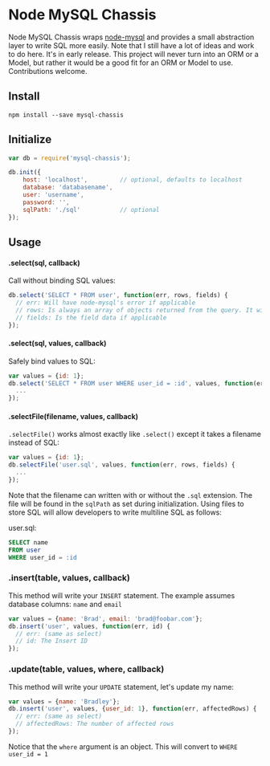 # Node MySQL Chassis

Node MySQL Chassis wraps [node-mysql](https://github.com/felixge/node-mysql) and provides a small abstraction layer to write SQL more easily. Note that I still have a lot of ideas and work to do here. It's in early release. This project will never turn into an ORM or a Model, but rather it would be a good fit for an ORM or Model to use. Contributions welcome.

## Install

```
npm install --save mysql-chassis
```

## Initialize

```js
var db = require('mysql-chassis');

db.init({
    host: 'localhost',         // optional, defaults to localhost
    database: 'databasename',
    user: 'username',
    password: '',
    sqlPath: './sql'           // optional
});
```

## Usage

#### .select(sql, callback)

Call without binding SQL values:

```js
db.select('SELECT * FROM user', function(err, rows, fields) {
  // err: Will have node-mysql's error if applicable
  // rows: Is always an array of objects returned from the query. It will be an empty array if no results
  // fields: Is the field data if applicable
});
```

#### .select(sql, values, callback)

Safely bind values to SQL:

```js
var values = {id: 1};
db.select('SELECT * FROM user WHERE user_id = :id', values, function(err, rows, fields) {
  ...
});
```

#### .selectFile(filename, values, callback)

`.selectFile()` works almost exactly like `.select()` except it takes a filename instead of SQL:

```js
var values = {id: 1};
db.selectFile('user.sql', values, function(err, rows, fields) {
  ...
});
```

Note that the filename can written with or without the `.sql` extension. The file will be found in the `sqlPath` as set during initialization. Using files to store SQL will allow developers to write multiline SQL as follows:

user.sql:
```sql
SELECT name
FROM user
WHERE user_id = :id
```

### .insert(table, values, callback)

This method will write your `INSERT` statement. The example assumes database columns: `name` and `email`

```js
var values = {name: 'Brad', email: 'brad@foobar.com'};
db.insert('user', values, function(err, id) {
  // err: (same as select)
  // id: The Insert ID
});
```

### .update(table, values, where, callback)

This method will write your `UPDATE` statement, let's update my name:

```js
var values = {name: 'Bradley'};
db.insert('user', values, {user_id: 1}, function(err, affectedRows) {
  // err: (same as select)
  // affectedRows: The number of affected rows
});
```

Notice that the `where` argument is an object. This will convert to `WHERE user_id = 1`





